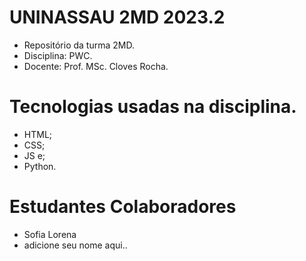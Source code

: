 # UNINASSAU 2MD 2023.2
- Repositório da turma 2MD.
- Disciplina: PWC.
- Docente: Prof. MSc. Cloves Rocha.

# Tecnologias usadas na disciplina. 
- HTML;
- CSS;
- JS e;
- Python.

# Estudantes Colaboradores
- Sofia Lorena
- adicione seu nome aqui..
  
